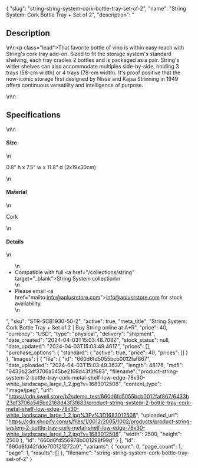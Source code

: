 {
  "slug": "string-string-system-cork-bottle-tray-set-of-2",
  "name": "String System: Cork Bottle Tray + Set of 2",
  "description": "<h2>Description</h2>\n<!-- split -->\n<p class=\"lead\">That favorite bottle of vino is within easy reach with String's cork tray add-on. Sized to fit the storage system's standard shelving, each tray cradles 2 bottles and is packaged as a pair. String's wider shelves can also accommodate multiples side-by-side, holding 3 trays (58-cm width) or 4 trays (78-cm width). It's proof positive that the now-iconic storage first designed by Nisse and Kajsa Strinning in 1949 offers continuous versatility and intelligence of purpose. </p>\n<!-- split -->\n<h2>Specifications</h2>\n<!-- split -->\n<h4>Size</h4>\n<p><span>0.8\" h x 7.5\" w x 11.8\" d (2x19x30cm)</span></p>\n<h4>Material</h4>\n<p><span>Cork</span></p>\n<h4>Details</h4>\n<ul>\n<li>Compatible with full <a href=\"/collections/string\" target=\"_blank\">String System collection</a>\n</li>\n<li>Please email <a href=\"mailto:info@aplusrstore.com\">info@aplusrstore.com</a> for stock availability.</li>\n</ul>",
  "sku": "STR-SCB1930-50-2",
  "active": true,
  "meta_title": "String System: Cork Bottle Tray + Set of 2 | Buy String online at A+R",
  "price": 40,
  "currency": "USD",
  "type": "physical",
  "delivery": "shipment",
  "date_created": "2024-04-03T15:03:48.708Z",
  "stock_status": null,
  "date_updated": "2024-04-03T15:03:49.461Z",
  "prices": [],
  "purchase_options": {
    "standard": {
      "active": true,
      "price": 40,
      "prices": []
    }
  },
  "images": [
    {
      "file": {
        "id": "660d6fd5055bcb0012faf867",
        "date_uploaded": "2024-04-03T15:03:49.363Z",
        "length": 48176,
        "md5": "6433b23df3706a545be2168d43f3f683",
        "filename": "product-string-system-2-bottle-tray-cork-metal-shelf-low-edge-78x30-white_landscape_large_1_2.jpg?v=1683012508",
        "content_type": "image/jpeg",
        "url": "https://cdn.swell.store/b2sdemo_test/660d6fd5055bcb0012faf867/6433b23df3706a545be2168d43f3f683/product-string-system-2-bottle-tray-cork-metal-shelf-low-edge-78x30-white_landscape_large_1_2.jpg%3Fv%3D1683012508",
        "uploaded_url": "https://cdn.shopify.com/s/files/1/0012/2005/1002/products/product-string-system-2-bottle-tray-cork-metal-shelf-low-edge-78x30-white_landscape_large_1_2.jpg?v=1683012508",
        "width": 2500,
        "height": 2500
      },
      "id": "660d6fd556978b001298f99d"
    }
  ],
  "id": "660d6fd42fdde700121272a9",
  "variants": {
    "count": 0,
    "page_count": 1,
    "page": 1,
    "results": []
  },
  "filename": "string-string-system-cork-bottle-tray-set-of-2"
}